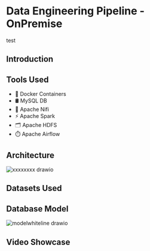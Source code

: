 # Data Engineering Pipeline - OnPremise
test
## Introduction
## Tools Used
- 🐳 Docker Containers 
- 🛢️ MySQL DB
- 🔄 Apache Nifi
- ⚡ Apache Spark
- 🗂️ Apache HDFS
- ⏱️ Apache Airflow
## Architecture
![xxxxxxxx drawio](https://github.com/user-attachments/assets/19ef1dfd-c282-4aaf-a2f8-edfa7023d4f1)

## Datasets Used
## Database Model
![modelwhiteline drawio](https://github.com/user-attachments/assets/0dba5346-5f32-464e-ba7a-d8031edcfb67)

## Video Showcase
## 

